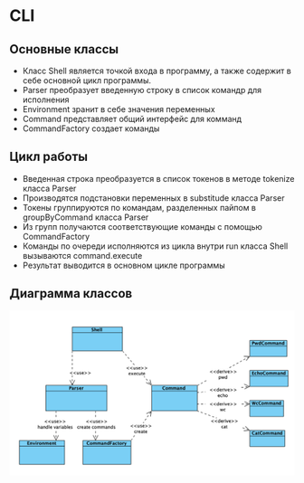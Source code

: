 # CLI

## Основные классы

- Класс Shell является точкой входа в программу, а также содержит в себе основной цикл программы.
- Parser преобразует введенную строку в список командр для исполнения
- Environment зранит в себе значения переменных
- Command представляет общий интерфейс для комманд
- CommandFactory создает команды

## Цикл работы

- Введенная строка преобразуется в список токенов в методе tokenize класса Parser
- Производятся подстановки переменных в substitude класса Parser
- Токены группируются по командам, разделенных пайпом в groupByCommand класса Parser
- Из групп получаются соответствующие команды с помощью CommandFactory
- Команды по очереди исполняются из цикла внутри run класса Shell вызываются command.execute
- Результат выводится в основном цикле программы

## Диаграмма классов

![alt text](../../../../../resources/ru/ifmo/sdc/cli/class_diagram.png) 
